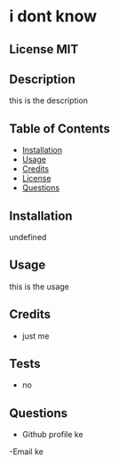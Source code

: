 
#  i dont know

 ## License  MIT


 ## Description
 this is the description 

 ## Table of Contents
 - [Installation](#howToInstall)
 - [Usage](#usage)
 - [Credits](#credits)
 - [License](#license)
 - [Questions](#questions)

 ## Installation
 undefined

 ## Usage
 this is the usage
    
   

 ## Credits
- just me



 ## Tests

 - no

 ## Questions

 - Github profile
  ke

  -Email
  ke